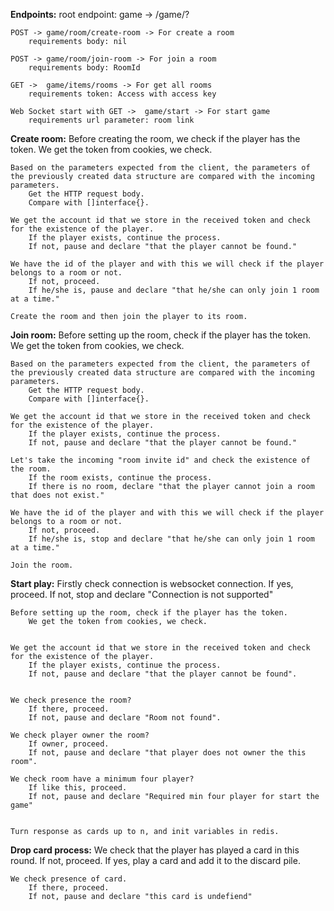 **Endpoints:**
    root endpoint: game -> /game/?

    POST -> game/room/create-room -> For create a room
        requirements body: nil

    POST -> game/room/join-room -> For join a room
        requirements body: RoomId

    GET ->  game/items/rooms -> For get all rooms
        requirements token: Access with access key

    Web Socket start with GET ->  game/start -> For start game
        requirements url parameter: room link


**Create room:**
    Before creating the room, we check if the player has the token.
        We get the token from cookies, we check.

    Based on the parameters expected from the client, the parameters of the previously created data structure are compared with the incoming parameters.
        Get the HTTP request body.
        Compare with []interface{}.

    We get the account id that we store in the received token and check for the existence of the player.
        If the player exists, continue the process.
        If not, pause and declare "that the player cannot be found."

    We have the id of the player and with this we will check if the player belongs to a room or not.
        If not, proceed.
        If he/she is, pause and declare "that he/she can only join 1 room at a time."

    Create the room and then join the player to its room.

**Join room:**
    Before setting up the room, check if the player has the token.
        We get the token from cookies, we check.

    Based on the parameters expected from the client, the parameters of the previously created data structure are compared with the incoming parameters.
        Get the HTTP request body.
        Compare with []interface{}.

    We get the account id that we store in the received token and check for the existence of the player.
        If the player exists, continue the process.
        If not, pause and declare "that the player cannot be found."

    Let's take the incoming "room invite id" and check the existence of the room.
        If the room exists, continue the process.
        If there is no room, declare "that the player cannot join a room that does not exist."

    We have the id of the player and with this we will check if the player belongs to a room or not.
        If not, proceed.
        If he/she is, stop and declare "that he/she can only join 1 room at a time."

    Join the room.


**Start play:**
    Firstly check connection is websocket connection.
        If yes, proceed.
        If not, stop and declare "Connection is not supported"

    Before setting up the room, check if the player has the token.
        We get the token from cookies, we check.

 
    We get the account id that we store in the received token and check for the existence of the player.
        If the player exists, continue the process.
        If not, pause and declare "that the player cannot be found".


    We check presence the room?
        If there, proceed.
        If not, pause and declare "Room not found".
        
    We check player owner the room?
        If owner, proceed.
        If not, pause and declare "that player does not owner the this room".

    We check room have a minimum four player?
        If like this, proceed.
        If not, pause and declare "Required min four player for start the game"


    Turn response as cards up to n, and init variables in redis.

    
**Drop card process:**
    We check that the player has played a card in this round.
        If not, proceed.
        If yes, play a card and add it to the discard pile.
    

    We check presence of card.
        If there, proceed.
        If not, pause and declare "this card is undefiend"
    

